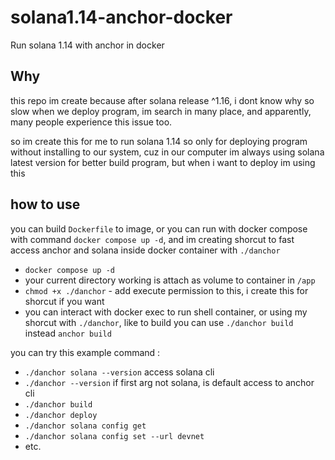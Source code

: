 # solana1.14-anchor-docker
Run solana 1.14 with anchor in docker

## Why
this repo im create because after solana release ^1.16, i dont know why so slow when we deploy program, im search in many place, and apparently, many people experience this issue too.

so im create this for me to run solana 1.14 so only for deploying program without installing to our system, cuz in our computer im always using solana latest version for better build program, but when i want to deploy im using this

## how to use

you can build `Dockerfile` to image, or you can run with docker compose with command `docker compose up -d`, and im creating shorcut to fast access anchor and solana inside docker container with `./danchor`

- `docker compose up -d`
- your current directory working is attach as volume to container in `/app`
- `chmod +x ./danchor` - add execute permission to this, i create this for shorcut if you want
- you can interact with docker exec to run shell container, or using my shorcut with `./danchor`, like to build you can use `./danchor build` instead `anchor build`

you can try this example command :

- `./danchor solana --version` access solana cli
- `./danchor --version` if first arg not solana, is default access to anchor cli
- `./danchor build`
- `./danchor deploy`
- `./danchor solana config get`
- `./danchor solana config set --url devnet`
- etc.
